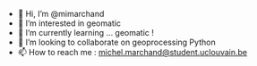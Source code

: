 - 👋 Hi, I’m @mimarchand
- 👀 I’m interested in geomatic
- 🌱 I’m currently learning ... geomatic ! 
- 💞️ I’m looking to collaborate on geoprocessing Python
- 📫 How to reach me : michel.marchand@student.uclouvain.be

<!---
mimarchand/mimarchand is a ✨ special ✨ repository because its `README.md` (this file) appears on your GitHub profile.
You can click the Preview link to take a look at your changes.
--->
